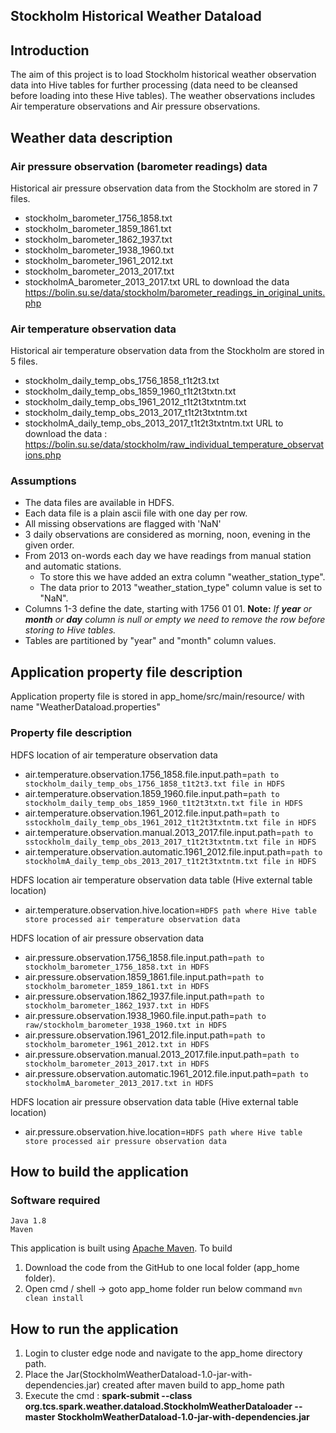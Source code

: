 ## Stockholm Historical Weather Dataload

## Introduction

The aim of this project is to load Stockholm historical weather observation data into Hive tables for further processing (data need to be cleansed before loading into these Hive tables).
The weather observations includes 
Air temperature observations and Air pressure observations. 

## Weather data description

### Air pressure observation (barometer readings) data
Historical air pressure observation data from the Stockholm are stored in 7 files. 
- stockholm_barometer_1756_1858.txt
- stockholm_barometer_1859_1861.txt
- stockholm_barometer_1862_1937.txt
- stockholm_barometer_1938_1960.txt
- stockholm_barometer_1961_2012.txt
- stockholm_barometer_2013_2017.txt
- stockholmA_barometer_2013_2017.txt
URL to download the data https://bolin.su.se/data/stockholm/barometer_readings_in_original_units.php     

### Air temperature observation data
Historical air temperature observation data from the Stockholm are stored in 5 files. 
- stockholm_daily_temp_obs_1756_1858_t1t2t3.txt
- stockholm_daily_temp_obs_1859_1960_t1t2t3txtn.txt
- stockholm_daily_temp_obs_1961_2012_t1t2t3txtntm.txt
- stockholm_daily_temp_obs_2013_2017_t1t2t3txtntm.txt
- stockholmA_daily_temp_obs_2013_2017_t1t2t3txtntm.txt
URL to download the data : https://bolin.su.se/data/stockholm/raw_individual_temperature_observations.php     

### Assumptions
- The data files are available in HDFS.
- Each data file is a plain ascii file with one day per row.
 - All missing observations are flagged with 'NaN'
- 3 daily observations are considered as morning, noon, evening in the given order.
 - From 2013 on-words each day we have readings from manual station and automatic stations. 
	 - To store this we have added an extra column "weather_station_type".
	 - The data prior to 2013 "weather_station_type" column value is set to "NaN".
- Columns 1-3 define the date, starting with 1756 01 01.
	**Note:** *If ***year*** or ***month*** or ***day*** column is null or empty we need to remove the row before storing to Hive tables.*	
- Tables are partitioned by "year" and "month" column values. 

## Application property file description
Application property file is stored in app_home/src/main/resource/ with name "WeatherDataload.properties"

### Property file description 

HDFS location of air temperature observation data
- air.temperature.observation.1756_1858.file.input.path=`path to stockholm_daily_temp_obs_1756_1858_t1t2t3.txt file in HDFS`
- air.temperature.observation.1859_1960.file.input.path=`path to stockholm_daily_temp_obs_1859_1960_t1t2t3txtn.txt file in HDFS`
- air.temperature.observation.1961_2012.file.input.path=`path to sstockholm_daily_temp_obs_1961_2012_t1t2t3txtntm.txt file in HDFS`
- air.temperature.observation.manual.2013_2017.file.input.path=`path to sstockholm_daily_temp_obs_2013_2017_t1t2t3txtntm.txt file in HDFS`
- air.temperature.observation.automatic.1961_2012.file.input.path=`path to stockholmA_daily_temp_obs_2013_2017_t1t2t3txtntm.txt file in HDFS`

HDFS location air temperature observation data table (Hive external table location)
- air.temperature.observation.hive.location=`HDFS path where Hive table store processed air temperature observation data`

HDFS location of air pressure observation data
- air.pressure.observation.1756_1858.file.input.path=`path to stockholm_barometer_1756_1858.txt in HDFS`
- air.pressure.observation.1859_1861.file.input.path=`path to stockholm_barometer_1859_1861.txt in HDFS`
- air.pressure.observation.1862_1937.file.input.path=`path to stockholm_barometer_1862_1937.txt in HDFS`
- air.pressure.observation.1938_1960.file.input.path=`path to raw/stockholm_barometer_1938_1960.txt in HDFS`
- air.pressure.observation.1961_2012.file.input.path=`path to stockholm_barometer_1961_2012.txt in HDFS`
- air.pressure.observation.manual.2013_2017.file.input.path=`path to stockholm_barometer_2013_2017.txt in HDFS`
- air.pressure.observation.automatic.1961_2012.file.input.path=`path to stockholmA_barometer_2013_2017.txt in HDFS`

HDFS location air pressure observation data table (Hive external table location)
- air.pressure.observation.hive.location=`HDFS path where Hive table store processed air pressure observation data`

## How to build the application
### Software required  
	Java 1.8
	Maven 
	 
This application is built using  [Apache Maven](https://maven.apache.org/). 
To build 
 1. Download the code from the GitHub to one local folder (app_home folder).
 2. Open cmd / shell -> goto app_home folder  run below command 
 `mvn clean install`

## How to run the application 

1) Login to cluster edge node and navigate to the app_home directory path.
2) Place the Jar(StockholmWeatherDataload-1.0-jar-with-dependencies.jar) created after maven build to app_home path 
3) Execute the cmd : 
**spark-submit --class org.tcs.spark.weather.dataload.StockholmWeatherDataloader  --master <IP Address> StockholmWeatherDataload-1.0-jar-with-dependencies.jar**

